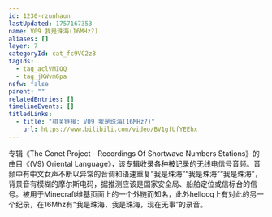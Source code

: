 ```yaml
---
id: 1230-rzunhaun
lastUpdated: 1757167353
name: V09 我是珠海(16MHz?)
aliases: []
layer: 7
categoryId: cat_fc9VC2z8
tagIds:
  - tag_aclVMIOQ
  - tag_jKWvm6pa
nsfw: false
parent: ""
relatedEntries: []
timelineEvents: []
titledLinks:
  - title: "相关链接: V09 我是珠海(16MHz?)"
    url: https://www.bilibili.com/video/BV1gfUfYEEhx
---
```


专辑《The Conet Project - Recordings Of Shortwave Numbers Stations》的曲目《(V9) Oriental Language》，该专辑收录各种被记录的无线电信号音频。音频中有中文女声不断以异常的音调和语速重复“我是珠海”“我是珠海”“我是珠海”，背景音有模糊的摩尔斯电码，据推测应该是国家安全局、船舶定位或信标台的信号。被用于Minecraft维基页面上的一个外链而知名，此外hellocq上有对此的另一个纪录，在16Mhz有“我是珠海，我是珠海，现在无事”的录音。